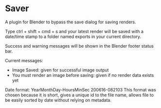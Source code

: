 # Saver
A plugin for Blender to bypass the save dialog for saving renders.

Type ctrl + shift + cmd + s and your latest render will be saved with a date/time stamp to a folder named exports in your current directory.

Success and warning messages will be shown in the Blender footer status bar.

Current messages:
* Image Saved: given for successful image output
* You must render an image before saving: given if no render data exists yet

Date format:
YearMonthDay-HoursMinSec
200616-082103
This format was chosen because it is short, gives a unique id to the file name, allows file to be easily sorted by date without relying on metadata.